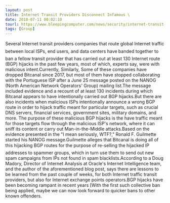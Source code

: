 ```yaml
---
layout: post
title: Internet Transit Providers Disconnect Infamous \
date: 2018-07-11 00:02:10
tourl: https://www.bleepingcomputer.com/news/security/internet-transit-providers-disconnect-infamous-bgp-hijack-factory/
tags: [Group]
---
```

Several Internet transit providers companies that route global Internet traffic between local ISPs, end users, and data centers have banded together to ban a fellow transit provider that has carried out at least 130 Internet route (BGP) hijacks in the past few years, most of which, experts say, were with malicious intent.Currently, Similarly, Some of these companies have dropped Bitcanal since 2017, but most of them have stopped collaborating with the Portuguese ISP after a June 25 message posted on the NANOG (North American Network Operators' Group) mailing list.The message included evidence and a recount of at least 130 incidents during which Bitcanal appears to have intentionally carried out BGP hijacks.But there are also incidents when malicious ISPs intentionally announce a wrong BGP route in order to hijack traffic meant for particular targets, such as crucial DNS servers, financial services, government sites, military domains, and more. The purpose of these malicious BGP hijacks is the have traffic meant for those targets flow through the malicious ISP's network, where it can sniff its content or carry out Man-in-the-Middle attacks.Based on the evidence presented in the "I mean seriously, WTF?," Ronald F. Guilmette started his NANOG message.Guilmette alleges that Bitcanal is doing all of this hijacking BGP routes for the purpose of re-selling the hijacked IP addresses to spammer groups, which in turn use them to send out new spam campaigns from IPs not found in spam blacklists.According to a Doug Madory, Director of Internet Analysis at Oracle's Internet Intelligence team, and the author of the aforementioned blog post, says there are lessons to be learned from the past couple of weeks, for both Internet traffic transit providers, but also for Internet exchange points operators.BGP hijacks have been becoming rampant in recent years [With the first such collective ban being applied, maybe we can now look forward to quicker bans to other known offenders.